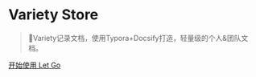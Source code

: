 <!-- _coverpage.md 封面 -->

# Variety Store 

> 💪Variety记录文档，使用Typora+Docsify打造，轻量级的个人&团队文档。

[开始使用 Let Go](/README.md)
